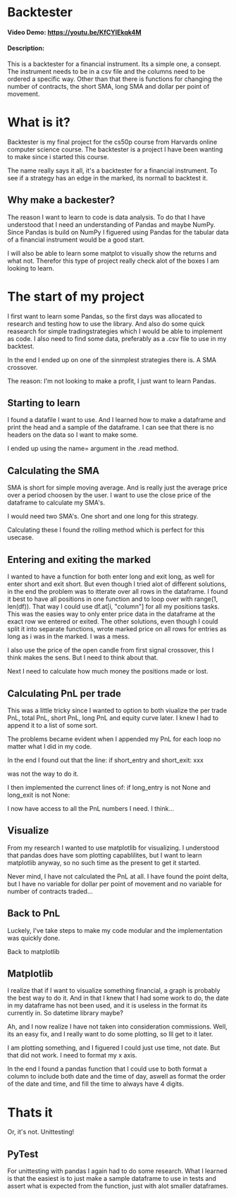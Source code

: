 # Backtester
#### Video Demo:  <https://youtu.be/KfCYIEkqk4M>
#### Description: 

This is a backtester for a financial instrument. Its a simple one, a consept. The instrument needs to be in a csv file and the columns need to be ordered a specific way. Other than that there is functions for changing the number of contracts, the short SMA, long SMA and dollar per point of movement. 

# What is it?

Backtester is my final project for the cs50p course from Harvards online computer science course.
The backtester is a project I have been wanting to make since i started this course. 

The name really says it all, it's a backtester for a financial instrument. To see if a strategy has an edge in the marked, its normall to backtest it. 

## Why make a backester?

The reason I want to learn to code is data analysis. To do that I have understood that I need an understanding of Pandas and maybe NumPy. Since Pandas is build on NumPy I figuered using Pandas for the tabular data of a financial instrument would be a good start. 

I will also be able to learn some matplot to visually show the returns and what not. Therefor this type of project really check alot of the boxes I am looking to learn.

# The start of my project

I first want to learn some Pandas, so the first days was allocated to research and testing how to use the library. And also do some quick reasearch for simple tradingstrategies which I would be able to implement as code. I also need to find some data, preferably as a .csv file to use in my backtest.

In the end I ended up on one of the sinmplest strategies there is. A SMA crossover.

The reason: I'm not looking to make a profit, I just want to learn Pandas. 

## Starting to learn

I found a datafile I want to use. And I learned how to make a dataframe and print the head and a sample of the dataframe. I can see that there is no headers on the data so I want to make some.

I ended up using the name= argument in the .read method.    

## Calculating the SMA

SMA is short for simple moving average. And is really just the average price over a period choosen by the user. I want to use the close price of the dataframe to calculate my SMA's.

I would need two SMA's. One short and one long for this strategy. 

Calculating these I found the rolling method which is perfect for this usecase. 

## Entering and exiting the marked

I wanted to have a function for both enter long and exit long, as well for enter short and exit short. 
But even though I tried alot of different solutions, in the end the problem was to itterate over all rows in the dataframe. I found it best to have all positions in one function and to loop over with range(1, len(df)). That way I could use df.at[i, "column"] for all my positions tasks. 
This was the easies way to only enter price data in the dataframe at the exact row we entered or exited. 
The other solutions, even though I could split it into separate functions, wrote marked price on all rows for entries as long as i was in the marked. I was a mess. 

I also use the price of the open candle from first signal crossover, this I think makes the sens. But I need to think about that.

Next I need to calculate how much money the positions made or lost.

## Calculating PnL per trade

This was a little tricky since I wanted to option to both viualize the per trade PnL, total PnL, short PnL, long PnL and equity curve later. I knew I had to append it to a list of some sort.

The problems became evident when I appended my PnL for each loop no matter what I did in my code.

In the end I found out that the line:
    if short_entry and short_exit:
        xxx

was not the way to do it. 

I then implemented the currenct lines of:
    if long_entry is not None and long_exit is not None:

I now have access to all the PnL numbers I need. I think...

## Visualize

From my research I wanted to use matplotlib for visualizing. I understood that pandas does have som plotting capablilites, but I want to learn matplotlib anyway, so no such time as the present to get it started. 

Never mind, I have not calculated the PnL at all. I have found the point delta, but I have no variable for dollar per point of movement and no variable for number of contracts traded...

## Back to PnL

Luckely, I've take steps to make my code modular and the implementation was quickly done.

Back to matplotlib

## Matplotlib

I realize that if I want to visualize something financial, a graph is probably the best way to do it. 
And in that I knew that I had some work to do, the date in my dataframe has not been used, and it is useless in the format its currently in. So datetime library maybe?

Ah, and I now realize I have not taken into consideration commissions. Well, its an easy fix, and I really want to do some plotting, so Ill get to it later.

I am plotting something, and I figuered I could just use time, not date. But that did not work.
I need to format my x axis.

In the end I found a pandas function that I could use to both format a column to include both date and the time of day, aswell as format the order of the date and time, and fill the time to always have 4 digits. 

# Thats it

Or, it's not. Unittesting!

## PyTest

For unittesting with pandas I again had to do some research. 
What I learned is that the easiest is to just make a sample dataframe to use in tests and assert what is expected from the function, just with alot smaller dataframes. 

